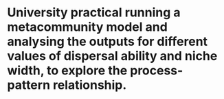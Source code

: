 # University practical running a metacommunity model and analysing the outputs for different values of dispersal ability and niche width, to explore the process-pattern relationship.
